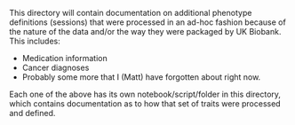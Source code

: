 This directory will contain documentation on additional phenotype definitions (sessions) that were processed in an ad-hoc fashion because of the nature of the data and/or the way they were packaged by UK Biobank. This includes:

- Medication information
- Cancer diagnoses
- Probably some more that I (Matt) have forgotten about right now.

Each one of the above has its own notebook/script/folder in this directory, which contains documentation as to how that set of traits were processed and defined.
